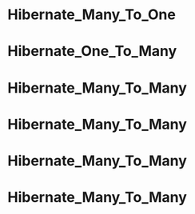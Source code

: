 # Hibernate_Many_To_One
# Hibernate_One_To_Many
# Hibernate_Many_To_Many
# Hibernate_Many_To_Many
# Hibernate_Many_To_Many
# Hibernate_Many_To_Many

